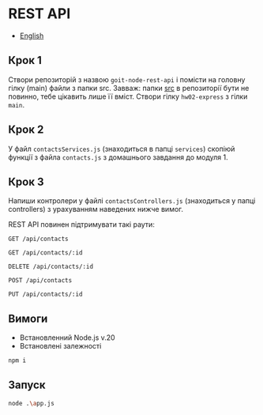 # REST API

- [English](README.md)

## Крок 1
Cтвори репозиторій з назвою `goit-node-rest-api` і помісти на головну гілку (main) файли з папки src. Завваж: папки [src](https://github.com/goitacademy/neo-nodejs-homework/tree/main/hw2) в репозиторії бути не повинно, тебе цікавить лише її вміст.
Створи гілку `hw02-express` з гілки `main`.

## Крок 2
У файл `contactsServices.js` (знаходиться в папці `services`) скопіюй функції з файла `contacts.js` з домашнього завдання до модуля 1.

## Крок 3
Напиши контролери у файлі `contactsControllers.js` (знаходиться у папці controllers) з урахуванням наведених нижче вимог.

REST API повинен підтримувати такі раути:

`GET /api/contacts`

`GET /api/contacts/:id`

`DELETE /api/contacts/:id`

`POST /api/contacts`

`PUT /api/contacts/:id`


## Вимоги
* Встановленний Node.js v.20
* Встановлені залежності
```bash
npm i
```

## Запуск
```bash
node .\app.js
```

